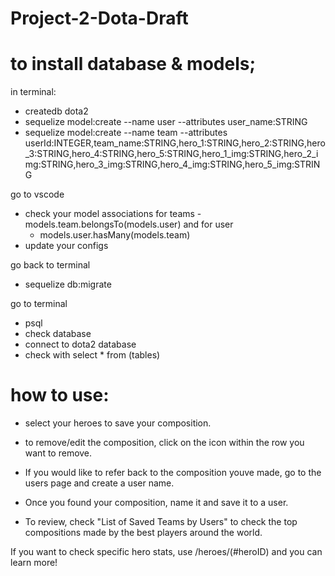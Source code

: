 # Project-2-Dota-Draft


# to install database & models; 
in terminal:
* createdb dota2
* sequelize model:create --name user --attributes user_name:STRING
* sequelize model:create --name team --attributes userId:INTEGER,team_name:STRING,hero_1:STRING,hero_2:STRING,hero_3:STRING,hero_4:STRING,hero_5:STRING,hero_1_img:STRING,hero_2_img:STRING,hero_3_img:STRING,hero_4_img:STRING,hero_5_img:STRING

go to vscode
* check your model associations
for teams
  -models.team.belongsTo(models.user) 
  and 
for user
  - models.user.hasMany(models.team)
* update your configs

go back to terminal
* sequelize db:migrate

go to terminal
* psql
* check database
* connect to dota2 database
* check with select * from (tables)



# how to use:

* select your heroes to save your composition.
* to remove/edit the composition, click on the icon within the row you want to remove.

* If you would like to refer back to the composition youve made, go to the users page and create a user name.
* Once you found your composition, name it and save it to a user.
* To review, check "List of Saved Teams by Users" to check the top compositions made by the best players around the world.

If you want to check specific hero stats, use /heroes/(#heroID) and you can learn more!


